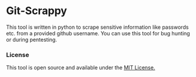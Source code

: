 # Git-Scrappy
This tool is written in python to scrape sensitive information like passwords etc. from a provided github username. You can use this tool for bug hunting or during pentesting.

### License
This tool is open source and available under the [MIT License.](/LICENSE)
